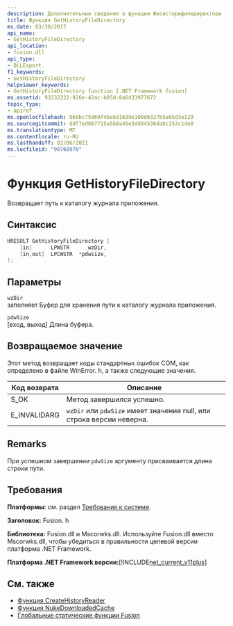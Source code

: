 ```yaml
---
description: Дополнительные сведения о функции Жесисторифиледиректори
title: Функция GetHistoryFileDirectory
ms.date: 03/30/2017
api_name:
- GetHistoryFileDirectory
api_location:
- fusion.dll
api_type:
- DLLExport
f1_keywords:
- GetHistoryFileDirectory
helpviewer_keywords:
- GetHistoryFileDirectory function [.NET Framework fusion]
ms.assetid: 93232222-926e-42ac-b85d-8a6d33977672
topic_type:
- apiref
ms.openlocfilehash: 960bc75d69f4be6d1639e109d6327b5e65d3e129
ms.sourcegitcommit: ddf7edb67715a5b9a45e3dd44536dabc153c1de0
ms.translationtype: MT
ms.contentlocale: ru-RU
ms.lasthandoff: 02/06/2021
ms.locfileid: "99760970"
---
```

# <a name="gethistoryfiledirectory-function"></a>Функция GetHistoryFileDirectory

Возвращает путь к каталогу журнала приложения.  
  
## <a name="syntax"></a>Синтаксис  
  
```cpp  
HRESULT GetHistoryFileDirectory (  
    [in]      LPWSTR      wzDir,  
    [in,out]  LPCWSTR  *pdwsize,  
);  
```  
  
## <a name="parameters"></a>Параметры  

 `wzDir`  
 заполняет Буфер для хранения пути к каталогу журнала приложения.  
  
 `pdwSize`  
 [вход, выход] Длина буфера.  
  
## <a name="return-value"></a>Возвращаемое значение  

 Этот метод возвращает коды стандартных ошибок COM, как определено в файле WinError. h, а также следующие значения.  
  
|Код возврата|Описание|  
|-----------------|-----------------|  
|S_OK|Метод завершился успешно.|  
|E_INVALIDARG|`wzDir` или `pdwSize` имеет значение null, или строка версии неверна.|  
  
## <a name="remarks"></a>Remarks  

 При успешном завершении `pdwSize` аргументу присваивается длина строки пути.  
  
## <a name="requirements"></a>Требования  

 **Платформы:** см. раздел [Требования к системе](../../get-started/system-requirements.md).  
  
 **Заголовок:** Fusion. h  
  
 **Библиотека:** Fusion.dll и Mscorwks.dll. Используйте Fusion.dll вместо Mscorwks.dll, чтобы убедиться в правильности целевой версии платформа .NET Framework.  
  
 **Платформа .NET Framework версии:**[!INCLUDE[net_current_v11plus](../../../../includes/net-current-v11plus-md.md)]  
  
## <a name="see-also"></a>См. также

- [Функция CreateHistoryReader](createhistoryreader-function.md)
- [Функция NukeDownloadedCache](nukedownloadedcache-function.md)
- [Глобальные статические функции Fusion](fusion-global-static-functions.md)
